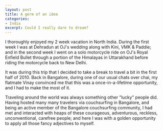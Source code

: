 ```yaml
---
layout: post
title: A germ of an idea
categories:
- India
excerpt: Could I really dare to dream?
---
```


I thoroughly enjoyed my 2 week vacation in North India. During the first week I
was at Dehradun at OJ's wedding along with Kini, VMK & Paddie; and in the second
week I went on a solo motorcycle ride on OJ's Royal Enfield Bullet through a
portion of the Himalayas in Uttarakhand before riding the motorcycle back to New
Delhi.

It was during this trip that I decided to take a break to travel a bit in the
first half of 2010. Back in Bangalore, during one of our usual chats over chai,
my flatmate Vinay convinced me that this was a once-in-a-lifetime opportunity,
and I had to make the most of it.

Traveling around the world was always something other "lucky" people did. Having
hosted many many travelers via couchsurfing in Bangalore, and being an active
member of the Bangalore couchsurfing community, I had met and interacted with
heaps of these courageous, adventurous, reckless, unconventional, carefree
people; and here I was with a golden opportunity to apply all those fancy
adjectives to myself.
